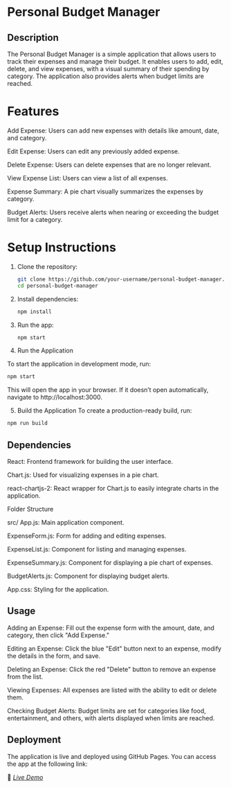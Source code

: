 # Personal Budget Manager

## Description

The Personal Budget Manager is a simple application that allows users to track their expenses and manage their budget. It enables users to add, edit, delete, and view expenses, with a visual summary of their spending by category. The application also provides alerts when budget limits are reached.

# Features

Add Expense: Users can add new expenses with details like amount, date, and category.

Edit Expense: Users can edit any previously added expense.

Delete Expense: Users can delete expenses that are no longer relevant.

View Expense List: Users can view a list of all expenses.

Expense Summary: A pie chart visually summarizes the expenses by category.

Budget Alerts: Users receive alerts when nearing or exceeding the budget limit for a category.

# Setup Instructions

1. Clone the repository:

    ```bash
    git clone https://github.com/your-username/personal-budget-manager.git
    cd personal-budget-manager
    ```

2. Install dependencies:

    ```bash
    npm install
    ```

3. Run the app:

    ```bash
    npm start
    ```

4. Run the Application
   
To start the application in development mode, run:
```bash
npm start
```

This will open the app in your browser. If it doesn’t open automatically, navigate to http://localhost:3000.

5. Build the Application
To create a production-ready build, run:
```bash
npm run build
```

## Dependencies

React: Frontend framework for building the user interface.

Chart.js: Used for visualizing expenses in a pie chart.

react-chartjs-2: React wrapper for Chart.js to easily integrate charts in the application.

Folder Structure

src/
App.js: Main application component.

ExpenseForm.js: Form for adding and editing expenses.

ExpenseList.js: Component for listing and managing expenses.

ExpenseSummary.js: Component for displaying a pie chart of expenses.

BudgetAlerts.js: Component for displaying budget alerts.

App.css: Styling for the application.

## Usage

Adding an Expense: Fill out the expense form with the amount, date, and category, then click "Add Expense."

Editing an Expense: Click the blue "Edit" button next to an expense, modify the details in the form, and save.

Deleting an Expense: Click the red "Delete" button to remove an expense from the list.

Viewing Expenses: All expenses are listed with the ability to edit or delete them.

Checking Budget Alerts: Budget limits are set for categories like food, entertainment, and others, with alerts displayed when limits are reached.

## Deployment
The application is live and deployed using GitHub Pages. You can access the app at the following link:

🔗 *[Live Demo](https://singular-kulfi-2dca1a.netlify.app)*
